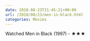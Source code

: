 ```yaml
---
date: 2018-08-23T21:45:21+00:00
url: /2018/08/23/men-in-black.html
categories: Movies
---
```

Watched Men in Black (1997) - ★★★




